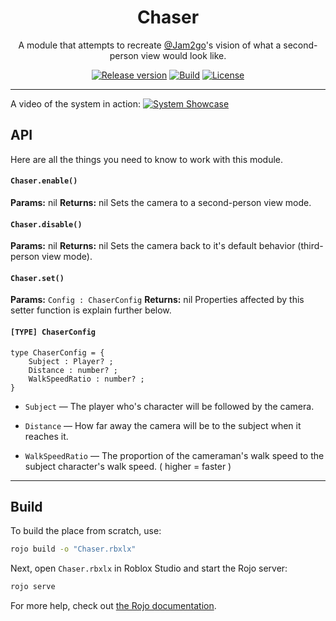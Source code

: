 <div align="center">

# Chaser
A module that attempts to recreate [@Jam2go](https://www.youtube.com/Jam2go)'s vision of what a second-person view would look like.

[![Release version](https://img.shields.io/github/v/release/AnotherSubatomo/Chaser?color=brightgreen&style=for-the-badge)](#build "Build")
[![Build](https://img.shields.io/badge/-Build-blue.svg?color=brightgreen&style=for-the-badge)](#build "Build")
[![License](https://img.shields.io/badge/-MIT-blue.svg?style=for-the-badge)](LICENSE "License")

</div>

---

A video of the system in action:
[![System Showcase](https://www.youtube.com/watch?v=8W-HuJNAInI/0.jpg)](https://www.youtube.com/watch?v=8W-HuJNAInI&t=9s)

## API
Here are all the things you need to know to work with this module.

#### `Chaser.enable()`
**Params:** nil
**Returns:** nil
Sets the camera to a second-person view mode.


#### `Chaser.disable()`
**Params:** nil
**Returns:** nil
Sets the camera back to it's default behavior (third-person view mode).

#### `Chaser.set()`
**Params:** `Config : ChaserConfig`
**Returns:** nil
Properties affected by this setter function is explain further below.

#### `[TYPE] ChaserConfig`
```
type ChaserConfig = {
	Subject : Player? ;
	Distance : number? ;
	WalkSpeedRatio : number? ;
}
```
* `Subject` — The player who's character will be followed by the camera.

* `Distance` — How far away the camera will be to the subject when it reaches it.

* `WalkSpeedRatio` — The proportion of the cameraman's walk speed to the subject character's walk speed. ( higher = faster )

---

## Build
To build the place from scratch, use:

```bash
rojo build -o "Chaser.rbxlx"
```

Next, open `Chaser.rbxlx` in Roblox Studio and start the Rojo server:

```bash
rojo serve
```

For more help, check out [the Rojo documentation](https://rojo.space/docs).
